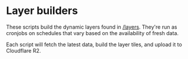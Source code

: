 # Layer builders

These scripts build the dynamic layers found in [/layers](/layers/). They're run as cronjobs on schedules that vary based on the availability of fresh data.

Each script will fetch the latest data, build the layer tiles, and upload it to Cloudflare R2.
